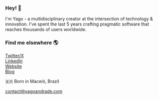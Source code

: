 ### Hey! 👋
I'm Yago - a multidisciplinary creator at the intersection of technology & innovation. I've spent the last 5 years crafting pragmatic software that reaches thousands of users worldwide.
      
### Find me elsewhere 🌎
<a href="https://www.twitter.com/yagoandradev/" target="_blank">Twitter/X</a>
<br>
<a href="https://www.linkedin.com/in/YagoAndrade/" target="_blank">LinkedIn</a>
<br>
<a href="https://www.yagoandrade.com/" target="_blank">Website</a> 
<br>
<a href="https://blog.yagoandrade.com/" target="_blank">Blog</a>

🇧🇷 Born in Maceió, Brazil

<a href="mailto:contact@yagoandrade.com" target="_blank">contact@yagoandrade.com</a>
